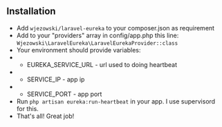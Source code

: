 ## Installation

- Add `wjezowski/laravel-eureka` to your composer.json as requirement
- Add to your "providers" array in config/app.php this line:
`Wjezowski\LaravelEureka\LaravelEurekaProvider::class`
- Your environment should provide variables:
- - EUREKA_SERVICE_URL - url used to doing heartbeat
- - SERVICE_IP - app ip
- - SERVICE_PORT - app port
- Run `php artisan eureka:run-heartbeat` in your app. I use supervisord for this.
- That's all! Great job!
